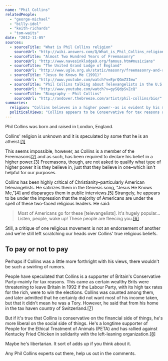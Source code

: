 ```yaml
---
name: "Phil Collins"
relatedPeople:
  - "george-michael"
  - "billy-idol"
  - "keith-richards"
  - "tom-waits"
date: "2012-11-05"
sources:
  - sourceTitle: "What is Phil Collins religion"
    sourceUrl: "http://wiki.answers.com/Q/What_is_Phil_Collins_religion"
  - sourceTitle: "Almost Two Hundred Years of Freemasonry"
    sourceUrl: "http://www.navesinklodge9.org/famous.htm#musicians"
  - sourceTitle: "The United Grand Lodge of England"
    sourceUrl: "http://www.ugle.org.uk/static/masonry/freemasonry-and-religion.htm"
  - sourceTitle: "Jesus He Knows Me (1991)"
    sourceUrl: "http://www.youtube.com/watch?v=EprQGmZ3Imw"
  - sourceTitle: "Phil Collins talking about Televangelists in the U.S."
    sourceUrl: "http://www.youtube.com/watch?v=gySQdpSvZcQ"
  - sourceTitle: "Biography – Phil Collins"
    sourceUrl: "http://andover.thebreeze.com/artist/phil-collins/bio/"
summaries:
  religion: "Collins believes in a higher power--as is evident by his membership in the Society of Freemasons--but we're not sure how Collins sees that higher power."
  politicalViews: "Collins appears to be Conservative for tax reasons and liberal when it comes to animal rights."
---
```


Phil Collins was born and raised in London, England.

Collins' religion is unknown and it is speculated by some that he is an atheist.<a class="source-citation" href="#http%3A%2F%2Fwiki.answers.com%2FQ%2FWhat_is_Phil_Collins_religion" title="What is Phil Collins religion">[1]</a>

This seems impossible, however, as Collins is a member of the Freemasons<a class="source-citation" href="#http%3A%2F%2Fwww.navesinklodge9.org%2Ffamous.htm%23musicians" title="Almost Two Hundred Years of Freemasonry">[2]</a> and as such, has been required to declare his belief in a higher power.<a class="source-citation" href="#http%3A%2F%2Fwww.ugle.org.uk%2Fstatic%2Fmasonry%2Ffreemasonry-and-religion.htm" title="The United Grand Lodge of England">[3]</a> Freemasons, though, are not asked to qualify what type of higher power it is they believe in, just that they believe in one–which isn't helpful for our purposes.

Collins has been highly critical of Christianity–particularly American televangelists. He satirizes them in the Genesis song, "Jesus He Knows Me,"<a class="source-citation" href="#http%3A%2F%2Fwww.youtube.com%2Fwatch%3Fv%3DEprQGmZ3Imw" title="Jesus He Knows Me (1991)">[4]</a> and disparages them in public interviews.<a class="source-citation" href="#http%3A%2F%2Fwww.youtube.com%2Fwatch%3Fv%3DgySQdpSvZcQ" title="Phil Collins talking about Televangelists in the U.S.">[5]</a> Strangely, he appears to be under the impression that the majority of Americans are under the spell of these two-faced religious leaders. He said:

>Most of Americans go for these [televangelists]. It's hugely popular… Listen, people, wake up! These people are fleecing you.<a class="source-citation" href="#http%3A%2F%2Fwww.youtube.com%2Fwatch%3Fv%3DgySQdpSvZcQ" title="Phil Collins talking about Televangelists in the U.S.">[6]</a>

Still, a critique of one religious movement is not an endorsement of another and we're still left scratching our heads over Collins' true religious beliefs.


## To pay or not to pay

Perhaps if Collins was a little more forthright with his views, there wouldn't be such a swirling of rumors.

People have speculated that Collins is a supporter of Britain's Conservative Party–mainly for tax reasons. This came as certain wealthy Brits were threatening to leave Britain in 1992 if the Labour Party, with its high tax rates for the rich, were to win the elections. Collins was counted among them, and later admitted that he certainly did not want most of his income taken, but that it didn't mean he was a Tory. However, he said that from his home in the tax haven country of Switzerland.<a class="source-citation" href="#http%3A%2F%2Fandover.thebreeze.com%2Fartist%2Fphil-collins%2Fbio%2F" title="Biography – Phil Collins">[7]</a>

But if it's true that Collins is conservative on the financial side of things, he's more liberal on the social side of things. He's a longtime supporter of People for the Ethical Treatment of Animals (PETA) and has rallied against Kentucky Fried Chicken in solidarity with the left-leaning organization.<a class="source-citation" href="#http%3A%2F%2Fandover.thebreeze.com%2Fartist%2Fphil-collins%2Fbio%2F" title="Biography – Phil Collins">[8]</a>

Maybe he's libertarian. It sort of adds up if you think about it.

Any Phil Collins experts out there, help us out in the comments.